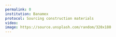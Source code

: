 ```yaml
---
permalink: 0
institution: Banamex
protocol: Sourcing construction materials
video: 
image: https://source.unsplash.com/random/320x180
---
```

